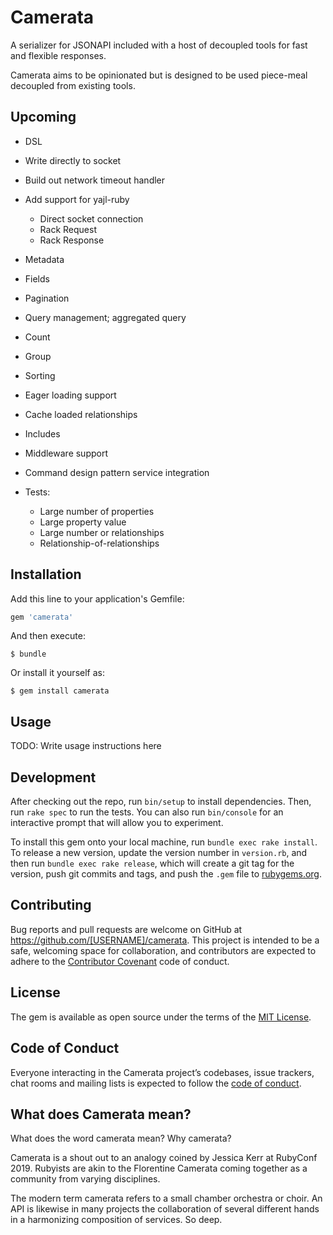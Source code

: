 # Camerata

A serializer for JSONAPI included with a host of decoupled tools for fast and flexible responses.  

Camerata aims to be opinionated but is designed to be used piece-meal decoupled from existing tools.  


## Upcoming

- DSL
- Write directly to socket
- Build out network timeout handler
- Add support for yajl-ruby
    - Direct socket connection
    - Rack Request
    - Rack Response
- Metadata
- Fields
- Pagination
- Query management; aggregated query
- Count
- Group
- Sorting
- Eager loading support
- Cache loaded relationships
- Includes
- Middleware support
- Command design pattern service integration

- Tests:
    - Large number of properties
    - Large property value
    - Large number or relationships
    - Relationship-of-relationships


## Installation

Add this line to your application's Gemfile:

```ruby
gem 'camerata'
```

And then execute:

    $ bundle

Or install it yourself as:

    $ gem install camerata

## Usage

TODO: Write usage instructions here

## Development

After checking out the repo, run `bin/setup` to install dependencies. Then, run `rake spec` to run the tests. You can also run `bin/console` for an interactive prompt that will allow you to experiment.

To install this gem onto your local machine, run `bundle exec rake install`. To release a new version, update the version number in `version.rb`, and then run `bundle exec rake release`, which will create a git tag for the version, push git commits and tags, and push the `.gem` file to [rubygems.org](https://rubygems.org).

## Contributing

Bug reports and pull requests are welcome on GitHub at https://github.com/[USERNAME]/camerata. This project is intended to be a safe, welcoming space for collaboration, and contributors are expected to adhere to the [Contributor Covenant](http://contributor-covenant.org) code of conduct.

## License

The gem is available as open source under the terms of the [MIT License](https://opensource.org/licenses/MIT).

## Code of Conduct

Everyone interacting in the Camerata project’s codebases, issue trackers, chat rooms and mailing lists is expected to follow the [code of conduct](https://github.com/[USERNAME]/camerata/blob/master/CODE_OF_CONDUCT.md).


## What does Camerata mean?  

What does the word camerata mean?  Why camerata?  

Camerata is a shout out to an analogy coined by Jessica Kerr at RubyConf 2019.  Rubyists are akin to the Florentine Camerata coming together as a community from varying disciplines.  

The modern term camerata refers to a small chamber orchestra or choir.  An API is likewise in many projects the collaboration of several different hands in a harmonizing composition of services.  So deep.  

